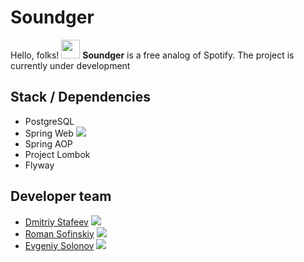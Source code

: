 # Soundger
Hello, folks! <img src="https://raw.githubusercontent.com/MartinHeinz//MartinHeinz/master/wave.gif" width="30px">
**Soundger** is a free analog of Spotify.
The project is currently under development

## Stack / Dependencies
* PostgreSQL
* Spring Web
![](https://img.shields.io/badge/Stack-SpringData-informational?style=flat&logo=spring&logoColor=white&color=42C1BA)
* Spring AOP
* Project Lombok
* Flyway

## Developer team
* <a href="https://github.com/bubuntoid" target="_blank">Dmitriy Stafeev</a> ![](https://img.shields.io/badge/Role:-FS,TL-informational?style=flat&logoColor=white&color=42C1BA)
* <a href="https://github.com/NAilerStrikes228" target="_blank">Roman Sofinskiy</a>  ![](https://img.shields.io/badge/Role:-BD-informational?style=flat&logoColor=white&color=42C1BA)
* <a href="https://github.com/listanuv" target="_blank">Evgeniy Solonov</a> ![](https://img.shields.io/badge/Role:-BD-informational?style=flat&logoColor=white&color=42C1BA)
